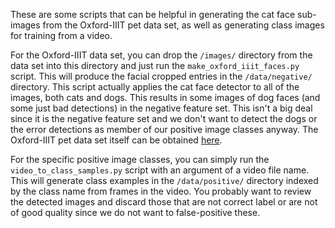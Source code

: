 These are some scripts that can be helpful in generating the cat
face sub-images from the Oxford-IIIT pet data set, as well as
generating class images for training from a video.  

For the Oxford-IIIT data set, you can drop the `/images/` directory
from the data set into this directory and just run the
`make_oxford_iiit_faces.py` script.  This will produce the 
facial cropped entries in the `/data/negative/`
directory.  This script actually applies the cat face detector
to all of the images, both cats and dogs.  This results in 
some images of dog faces (and some just bad detections) in the
negative feature set.  This isn't a big deal since it is the 
negative feature set and we don't want to detect the dogs or 
the error detections as member of our positive image classes
anyway.  The Oxford-IIIT pet data set itself can be obtained 
[here](http://www.robots.ox.ac.uk/~vgg/data/pets/). 

For the specific positive image classes, you can simply 
run the `video_to_class_samples.py` script with an argument
of a video file name.  This will generate class examples
in the `/data/positive/` directory indexed by the 
class name from frames in the video.  You probably want to 
review the detected images and discard those that are not 
correct label or are not of good quality since we do not 
want to false-positive these.

